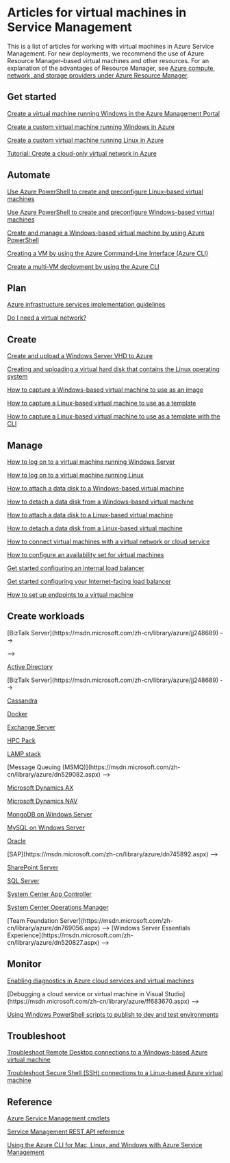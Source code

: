 <properties
	pageTitle="Articles for Virtual Machines in Service Management | Windows Azure"
	description="This article lists resources to help you create and manage virtual machines in Azure Service Management."
	services="virtual-machines"
	documentationCenter=""
	authors="dlepow"
	manager="timlt"
	editor=""
	tags="azure-service-management"/>

<tags
	ms.service="virtual-machines"
	ms.date="10/07/2015"
	wacn.date=""/>

# Articles for virtual machines in Service Management
<!-- deleted by customization

[AZURE.INCLUDE [learn-about-deployment-models](../includes/learn-about-deployment-models-classic-include.md)] Resource Manager model.

-->
<!-- keep by customization: begin -->
This is a list of articles for working with virtual machines in Azure Service Management. For new deployments, we recommend the use of Azure Resource Manager–based virtual machines and other resources. For an explanation of the advantages of Resource Manager, see [Azure compute, network, and storage providers under Azure Resource Manager](/documentation/articles/virtual-machines-azurerm-versus-azuresm).
<!-- keep by customization: end -->

## Get started

[Create a virtual machine running Windows in the Azure Management Portal](/documentation/articles/virtual-machines-windows-tutorial-classic-portal)

[Create a custom virtual machine running Windows in Azure](/documentation/articles/virtual-machines-windows-create-custom)

[Create a custom virtual machine running Linux in Azure](/documentation/articles/virtual-machines-linux-create-custom)

[Tutorial: Create a cloud-only virtual network in Azure](/documentation/articles/create-virtual-network)

## Automate

[Use Azure PowerShell to create and preconfigure Linux-based virtual machines](/documentation/articles/virtual-machines-ps-create-preconfigure-linux-vms)

[Use Azure PowerShell to create and preconfigure Windows-based virtual machines](/documentation/articles/virtual-machines-ps-create-preconfigure-windows-vms)

[Create and manage a Windows-based virtual machine by using Azure PowerShell](/documentation/articles/virtual-machines-create-windows-powershell-service-manager)

<!-- deleted by customization
[Creating a custom VM running Linux by using the Azure Command-Line Interface (Azure CLI)](/documentation/articles/virtual-machines-linux-create-custom)

[Create a multi-VM deployment by using the Azure CLI](/documentation/articles/virtual-machines-create-multi-vm-deployment-xplat-cli-install)
-->
<!-- keep by customization: begin -->
[Creating a VM by using the Azure Command-Line Interface (Azure CLI)](/documentation/articles/virtual-machines-xplat-getting-started)

[Create a multi-VM deployment by using the Azure CLI](/documentation/articles/virtual-machines-create-multi-vm-deployment-xplat-cli)
<!-- keep by customization: end -->

## Plan

[Azure infrastructure services implementation guidelines](/documentation/articles/virtual-machines-infrastructure-services-implementation-guidelines)

<!-- deleted by customization
[Do I need a virtual network?](/documentation/articles/virtual-networks-overview)
-->
<!-- keep by customization: begin -->
[Do I need a virtual network?](https://msdn.microsoft.com/zh-cn/library/azure/jj156007.aspx)
<!-- keep by customization: end -->

## Create

[Create and upload a Windows Server VHD to Azure](/documentation/articles/virtual-machines-create-upload-vhd-windows-server)

[Creating and uploading a virtual hard disk that contains the Linux operating system](/documentation/articles/virtual-machines-linux-create-upload-vhd)

[How to capture a Windows-based virtual machine to use as an image](/documentation/articles/virtual-machines-capture-image-windows-server)


[How to capture a Linux-based virtual machine to use as a template](/documentation/articles/virtual-machines-linux-capture-image)

[How to capture a Linux-based virtual machine to use as a template with the CLI](/documentation/articles/virtual-machines-vm-capture-image-cli)


## Manage

[How to log on to a virtual machine running Windows Server](/documentation/articles/virtual-machines-log-on-windows-server)

[How to log on to a virtual machine running Linux](/documentation/articles/virtual-machines-linux-how-to-log-on)

[How to attach a data disk to a Windows-based virtual machine](/documentation/articles/storage-windows-attach-disk)

[How to detach a data disk from a Windows-based virtual machine](/documentation/articles/storage-windows-detach-disk)

[How to attach a data disk to a Linux-based virtual machine](/documentation/articles/virtual-machines-linux-how-to-attach-disk)

[How to detach a data disk from a Linux-based virtual machine](/documentation/articles/virtual-machines-linux-how-to-detach-disk)

[How to connect virtual machines with a virtual network or cloud service](/documentation/articles/cloud-services-connect-virtual-machine)

[How to configure an availability set for virtual machines](/documentation/articles/virtual-machines-how-to-configure-availability)

[Get started configuring an internal load balancer](/documentation/articles/load-balancer-internal-getstarted)

[Get started configuring your Internet-facing load balancer](/documentation/articles/load-balancer-internet-getstarted)

[How to set up endpoints to a virtual machine](/documentation/articles/virtual-machines-set-up-endpoints)

## Create workloads

<!-- deleted by customization
[Active Directory](/documentation/articles/active-directory-new-forest-virtual-machine)

<!-- deleted by customization <!-- --> [BizTalk Server](https://msdn.microsoft.com/zh-cn/library/azure/jj248689) -->
-->
<!-- keep by customization: begin -->
[Active Directory](https://msdn.microsoft.com/zh-cn/library/azure/jj156090.aspx)

<!-- deleted by customization <!-- --> [BizTalk Server](https://msdn.microsoft.com/zh-cn/library/azure/jj248689) -->
<!-- keep by customization: end -->

[Cassandra](/documentation/articles/virtual-machines-linux-nodejs-running-cassandra)

<!-- deleted by customization
[Docker](/documentation/articles/virtual-machines-docker-with-xplat-cli-install)
-->
<!-- keep by customization: begin -->
[Docker](/documentation/articles/virtual-machines-docker-with-xplat-cli)
<!-- keep by customization: end -->

[Exchange Server](https://technet.microsoft.com/zh-cn/library/jj619301.aspx)

<!-- deleted by customization
[HPC Pack](/documentation/articles/virtual-machines-hpcpack-cluster-options)
-->
<!-- keep by customization: begin -->
[HPC Pack](https://msdn.microsoft.com/zh-cn/library/azure/dn518135.aspx)
<!-- keep by customization: end -->

[LAMP stack](/documentation/articles/virtual-machines-linux-install-lamp-stack)

<!-- deleted by customization <!-- --> [Message Queuing (MSMQ)](https://msdn.microsoft.com/zh-cn/library/azure/dn529082.aspx) -->

[Microsoft Dynamics AX](https://technet.microsoft.com/zh-cn/library/dn741581.aspx)

[Microsoft Dynamics NAV](https://msdn.microsoft.com/zh-cn/library/azure/dn168977.aspx)

[MongoDB on Windows Server](/documentation/articles/virtual-machines-install-mongodb-windows-server)

[MySQL on Windows Server](/documentation/articles/virtual-machines-mysql-windows-server-2008r2)

[Oracle](/documentation/articles/virtual-machines-oracle-azure-virtual-machines)

<!-- deleted by customization <!-- --> [SAP](https://msdn.microsoft.com/zh-cn/library/azure/dn745892.aspx) -->

[SharePoint Server](/documentation/articles/virtual-machines-workload-intranet-sharepoint-farm)

[SQL Server](/documentation/articles/virtual-machines-sql-server-infrastructure-services)

[System Center App Controller](https://technet.microsoft.com/zh-cn/library/dn249764.aspx)

[System Center Operations Manager](https://technet.microsoft.com/zh-cn/library/dn249696.aspx#BKMK_Azure)

<!-- deleted by customization <!-- --> [Team Foundation Server](https://msdn.microsoft.com/zh-cn/library/azure/dn769056.aspx) -->

<!-- deleted by customization <!-- --> [Windows Server Essentials Experience](https://msdn.microsoft.com/zh-cn/library/azure/dn520827.aspx) -->

## Monitor

[Enabling diagnostics in Azure cloud services and virtual machines](/documentation/articles/cloud-services-dotnet-diagnostics)

<!-- deleted by customization <!-- --> [Debugging a cloud service or virtual machine in Visual Studio](https://msdn.microsoft.com/zh-cn/library/azure/ff683670.aspx) -->

[Using Windows PowerShell scripts to publish to dev and test environments](https://msdn.microsoft.com/zh-cn/library/azure/dn642480.aspx)

## Troubleshoot

[Troubleshoot Remote Desktop connections to a Windows-based Azure virtual machine](/documentation/articles/virtual-machines-troubleshoot-remote-desktop-connections)

[Troubleshoot Secure Shell (SSH) connections to a Linux-based Azure virtual machine](/documentation/articles/virtual-machines-troubleshoot-ssh-connections)

## Reference

[Azure Service Management cmdlets](https://msdn.microsoft.com/zh-cn/library/azure/dn708504.aspx)

<!-- keep by customization: begin -->
[Service Management REST API reference](https://msdn.microsoft.com/zh-cn/library/azure/ee460799.aspx)

<!-- keep by customization: end -->
[Using the Azure CLI for Mac, Linux, and Windows with Azure Service Management](/documentation/articles/virtual-machines-command-line-tools)

<!-- deleted by customization
[Service Management REST API reference](https://msdn.microsoft.com/zh-cn/library/azure/ee460799.aspx)

-->